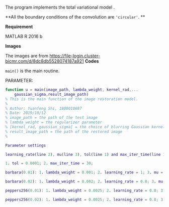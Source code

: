 The program implements the total variational model .



**All the boundary conditions of the convolution are `'circular'`.
**

**Requirement**

MATLAB R 2016 b




**Images**

The images are from https://file-login.cluster-bicmr.com/d/8dc8db5528074187a921
**Codes**

`main()` is the main routine.


PARAMETER: 

```matlab
function u = main(image_path, lambda_weight, kernel_rad,...
    gaussian_sigma,result_image_path)
% This is the main function of the image restoration model.
%
% Author: Yuanfeng Shi, 1800010697
% Date: 2019/10/12
% image_path = the path of the test image
% lambda_weight = the regularizer parameter
% [kernel_rad, gaussian_sigma] = the choice of blurring Gaussian kernel
% result_image_path = the path of the restored image
%

Parameter settings

learning_rate(line 2), mu(line 3), tol(line 1) and max_iter_time(line 1) are the parameters in the Split Bregman Method(ADMM.m)

1. tol = 0.0001; 2. max_iter_time = 30;

barbara(0.01): 1. lambda_weight = 0.001; 2. learning_rate = 1; 3. mu = 0.1;

barbara(0.02): 1. lambda_weight = 0.002; 2. learning_rate = 0.8; 3. mu = 0.02;

peppers256(0.01): 1. lambda_weight = 0.0025; 2. learning_rate = 0.8; 3. mu = 0.08;

peppers256(0.02): 1. lambda_weight = 0.0025; 2. learning_rate = 0.8; 3. mu = 0.1;